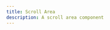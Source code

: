 ```yaml
---
title: Scroll Area
description: A scroll area component
---
```


<script>
	import { APISection, ComponentPreview, ScrollAreaDemo } from '@/components'
	export let schemas;
</script>

<ComponentPreview name="scroll-area-demo" comp="Scroll Area">

<ScrollAreaDemo slot="preview" />

</ComponentPreview>
